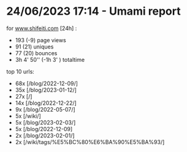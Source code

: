 # 24/06/2023 17:14 - Umami report
for www.shifeiti.com [24h] :

 - 193 (-9) page views
 - 91 (21) uniques
 - 77 (20) bounces
 - 3h 4' 50'' (-1h 3' ) totaltime


top 10 urls:
 - 68x [/blog/2022-12-09/]
 - 35x [/blog/2023-01-12/]
 - 27x [/]
 - 14x [/blog/2022-12-22/]
 - 9x [/blog/2022-05-07/]
 - 5x [/wiki/]
 - 5x [/blog/2023-02-03/]
 - 5x [/blog/2022-12-09]
 - 2x [/blog/2023-02-01/]
 - 2x [/wiki/tags/%E5%BC%80%E6%BA%90%E5%BA%93/]


